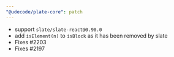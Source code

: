 ```yaml
---
"@udecode/plate-core": patch
---
```


- support `slate/slate-react@0.90.0`
- add `isElement(n)` to `isBlock` as it has been removed by slate
- Fixes #2203
- Fixes #2197
